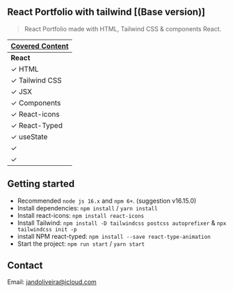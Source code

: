 ## React Portfolio with tailwind [(Base version)]

> React Portfolio made with HTML, Tailwind CSS & components React.

<!-- ![preview](public/dist/img/demo1.png) -->

| [Covered Content](https://github.com/JailsonA/) |
| ----------------------------------------------- |
| **React**                                       |
| ✓ HTML                                          |
| ✓ Tailwind CSS                                  |
| ✓ JSX                                           |
| ✓ Components                                    |
| ✓ React-icons                                   |
| ✓ React-Typed                                   |
| ✓ useState                                      |
| ✓                                               |
| ✓                                               |

<!-- ![preview](public/dist/img/demo2.png) -->

## Getting started

- Recommended `node js 16.x` and `npm 6+`. (suggestion v16.15.0)
- Install dependencies: `npm install` / `yarn install`
- Install react-icons: `npm install react-icons`
- Install Tailwind: `npm install -D tailwindcss postcss autoprefixer` & `npx tailwindcss init -p`
- install NPM react-typed: `npm install --save react-type-animation`
- Start the project: `npm run start` / `yarn start`

## Contact

Email: jandoliveira@icloud.com
